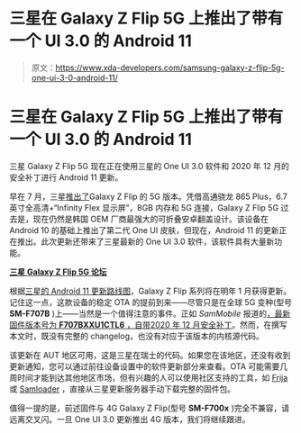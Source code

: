 # 三星在 Galaxy Z Flip 5G 上推出了带有一个 UI 3.0 的 Android 11

> 原文：<https://www.xda-developers.com/samsung-galaxy-z-flip-5g-one-ui-3-0-android-11/>

# 三星在 Galaxy Z Flip 5G 上推出了带有一个 UI 3.0 的 Android 11

三星 Galaxy Z Flip 5G 现在正在使用三星的 One UI 3.0 软件和 2020 年 12 月的安全补丁进行 Android 11 更新。

早在 7 月，三星[推出了](https://www.xda-developers.com/samsung-galaxy-z-flip-5g-qualcomm-snapdragon-865-plus-launch/)Galaxy Z Flip 的 5G 版本。凭借高通骁龙 865 Plus，6.7 英寸全高清+“Infinity Flex 显示屏”，8GB 内存和 5G 连接，Galaxy Z Flip 5G 过去是，现在仍然是韩国 OEM 厂商最强大的可折叠安卓翻盖设计。该设备在 Android 10 的基础上推出了第二代 One UI 皮肤，但现在，Android 11 的更新正在推出。此次更新还带来了三星最新的 One UI 3.0 软件，该软件具有大量新功能。

**[三星 Galaxy Z Flip 5G 论坛](https://forum.xda-developers.com/c/samsung-galaxy-z-flip-5g.11039/)**

根据[三星的 Android 11 更新路线图](https://www.xda-developers.com/samsung-galaxy-phone-one-ui-3-0-android-11-update-timeline/)，Galaxy Z Flip 系列将在明年 1 月获得更新。记住这一点，这款设备的稳定 OTA 的提前到来——尽管只是在全球 5G 变种(型号 **SM-F707B** )上——当然是一个值得注意的事件。正如 *SamMobile* 报道的[，最新固件版本号为 **F707BXXU1CTL6** ，自带](https://www.sammobile.com/news/galaxy-z-flip-5g-android-11-one-ui-3-0-update/)[2020 年 12 月安全补丁](https://www.xda-developers.com/december-2020-security-fixes-roll-out-for-pixel-phones-with-latest-pixel-feature-drop/)。然而，在撰写本文时，既没有完整的 changelog，也没有对应于该版本的内核源代码。

该更新在 AUT 地区可用，这是三星在瑞士的代码。如果您在该地区，还没有收到更新通知，您可以通过前往设备设置中的软件更新部分来查看。OTA 可能需要几周时间才能到达其他地区市场，但有兴趣的人可以使用社区支持的工具，如 [Frija](https://forum.xda-developers.com/t/tool-frija-samsung-firmware-downloader-checker.3910594/) 或 [Samloader](https://www.xda-developers.com/samloader-download-updates-samsung-galaxy/) ，直接从三星更新服务器手动下载完整的固件包。

值得一提的是，前述固件与 4G Galaxy Z Flip(型号 **SM-F700x** )完全不兼容，请远离交叉闪。一旦 One UI 3.0 更新推出 4G 版本，我们将继续跟进。
